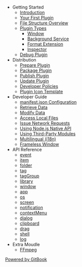 * Getting Started
  + [Introduction](/plugin-api)
  + [Your First Plugin](/plugin-api/get-started/creating-your-first-plugin)
  + [File Structure Overview](/plugin-api/get-started/anatomy-of-an-extension)
  + [Plugin Types](/plugin-api/get-started/plugin-types)
    - [Window](/plugin-api/get-started/plugin-types/window)
    - [Background Service](/plugin-api/get-started/plugin-types/service)
    - [Format Extension](/plugin-api/get-started/plugin-types/preview)
    - [Inspector](/plugin-api/get-started/plugin-types/inspector)
  + [Debug Plugin](/plugin-api/get-started/debugging)
* Distribution
  + [Prepare Plugin](/plugin-api/distribution/prepare)
  + [Package Plugin](/plugin-api/distribution/package)
  + [Publish Plugin](/plugin-api/distribution/publish)
  + [Update Plugin](/plugin-api/distribution/update)
  + [Developer Policies](/plugin-api/distribution/developer-policies)
  + [Plugin Icon Template](https://www.figma.com/community/file/1301113485954941759/eagle-plugins-icon-template-english-version)
* Developer Guide
  + [manifest.json Configuration](/plugin-api/tutorial/manifest)
  + [Retrieve Data](/plugin-api/tutorial/get-eagle-data)
  + [Modify Data](/plugin-api/tutorial/modify-eagle-data)
  + [Access Local Files](/plugin-api/tutorial/access-local-files)
  + [Issue Network Requests](/plugin-api/tutorial/network-request)
  + [Using Node.js Native API](/plugin-api/tutorial/node-js-native-api)
  + [Using Third-Party Modules](/plugin-api/tutorial/3rd-modules)
  + [Multilingual (i18n)](/plugin-api/tutorial/i18n)
  + [Frameless Window](/plugin-api/tutorial/frameless-window)
* API Reference
  + [event](/plugin-api/api/event)
  + [item](/plugin-api/api/item)
  + [folder](/plugin-api/api/folder)
  + [tag](/plugin-api/api/tag)
  + [tagGroup](/plugin-api/api/tag-group)
  + [library](/plugin-api/api/library)
  + [window](/plugin-api/api/window)
  + [app](/plugin-api/api/app)
  + [os](/plugin-api/api/os)
  + [screen](/plugin-api/api/screen)
  + [notification](/plugin-api/api/notification)
  + [contextMenu](/plugin-api/api/context-menu)
  + [dialog](/plugin-api/api/dialog)
  + [clipboard](/plugin-api/api/clipboard)
  + [drag](/plugin-api/api/drag)
  + [shell](/plugin-api/api/shell)
  + [log](/plugin-api/api/log)
* Extra Moudle
  + [FFmpeg](/plugin-api/extra-module/ffmpeg)

[Powered by GitBook](https://www.gitbook.com/?utm_source=content&utm_medium=trademark&utm_campaign=8ag8XBIM3olHOU7WmBBx)